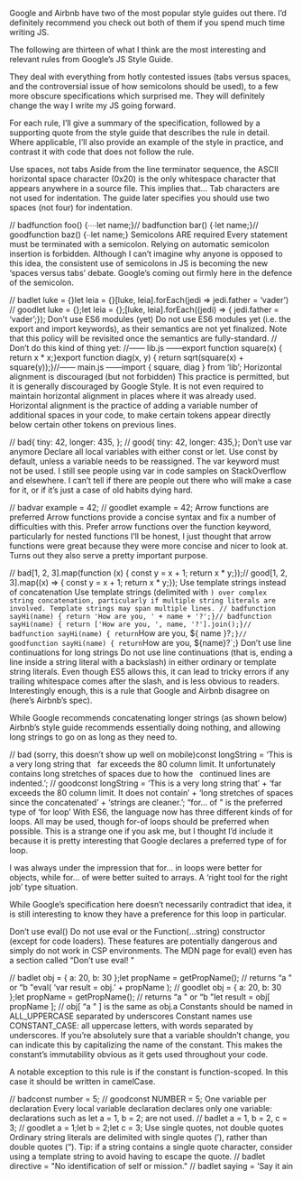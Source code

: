 Google and Airbnb have two of the most popular style guides out there. I’d definitely recommend you check out both of them if you spend much time writing JS.

The following are thirteen of what I think are the most interesting and relevant rules from Google’s JS Style Guide.

They deal with everything from hotly contested issues (tabs versus spaces, and the controversial issue of how semicolons should be used), to a few more obscure specifications which surprised me. They will definitely change the way I write my JS going forward.

For each rule, I’ll give a summary of the specification, followed by a supporting quote from the style guide that describes the rule in detail. Where applicable, I’ll also provide an example of the style in practice, and contrast it with code that does not follow the rule.

Use spaces, not tabs Aside from the line terminator sequence, the ASCII horizontal space character (0x20) is the only whitespace character that appears anywhere in a source file. This implies that… Tab characters are not used for indentation. The guide later specifies you should use two spaces (not four) for indentation.

// badfunction foo() {∙∙∙∙let name;}// badfunction bar() {∙let name;}// goodfunction baz() {∙∙let name;} Semicolons ARE required Every statement must be terminated with a semicolon. Relying on automatic semicolon insertion is forbidden. Although I can’t imagine why anyone is opposed to this idea, the consistent use of semicolons in JS is becoming the new ‘spaces versus tabs’ debate. Google’s coming out firmly here in the defence of the semicolon.

// badlet luke = {}let leia = {}\[luke, leia\].forEach(jedi =&gt; jedi.father = ‘vader’) // goodlet luke = {};let leia = {};\[luke, leia\].forEach((jedi) =&gt; { jedi.father = ‘vader’;}); Don’t use ES6 modules (yet) Do not use ES6 modules yet (i.e. the export and import keywords), as their semantics are not yet finalized. Note that this policy will be revisited once the semantics are fully-standard. // Don’t do this kind of thing yet: //—— lib.js ——export function square(x) { return x \* x;}export function diag(x, y) { return sqrt(square(x) + square(y));}//—— main.js ——import { square, diag } from ‘lib’; Horizontal alignment is discouraged (but not forbidden) This practice is permitted, but it is generally discouraged by Google Style. It is not even required to maintain horizontal alignment in places where it was already used. Horizontal alignment is the practice of adding a variable number of additional spaces in your code, to make certain tokens appear directly below certain other tokens on previous lines.

// bad{ tiny: 42, longer: 435, }; // good{ tiny: 42, longer: 435,}; Don’t use var anymore Declare all local variables with either const or let. Use const by default, unless a variable needs to be reassigned. The var keyword must not be used. I still see people using var in code samples on StackOverflow and elsewhere. I can’t tell if there are people out there who will make a case for it, or if it’s just a case of old habits dying hard.

// badvar example = 42; // goodlet example = 42; Arrow functions are preferred Arrow functions provide a concise syntax and fix a number of difficulties with this. Prefer arrow functions over the function keyword, particularly for nested functions I’ll be honest, I just thought that arrow functions were great because they were more concise and nicer to look at. Turns out they also serve a pretty important purpose.

// bad\[1, 2, 3\].map(function (x) { const y = x + 1; return x \* y;});// good\[1, 2, 3\].map((x) =&gt; { const y = x + 1; return x \* y;}); Use template strings instead of concatenation Use template strings (delimited with `) over complex string concatenation, particularly if multiple string literals are involved. Template strings may span multiple lines. // badfunction sayHi(name) { return 'How are you, ' + name + '?';}// badfunction sayHi(name) { return ['How are you, ', name, '?'].join();}// badfunction sayHi(name) { return`How are you, ${ name }?`;}// goodfunction sayHi(name) { return`How are you, ${name}?\`;} Don’t use line continuations for long strings Do not use line continuations (that is, ending a line inside a string literal with a backslash) in either ordinary or template string literals. Even though ES5 allows this, it can lead to tricky errors if any trailing whitespace comes after the slash, and is less obvious to readers. Interestingly enough, this is a rule that Google and Airbnb disagree on (here’s Airbnb’s spec).

While Google recommends concatenating longer strings (as shown below) Airbnb’s style guide recommends essentially doing nothing, and allowing long strings to go on as long as they need to.

// bad (sorry, this doesn’t show up well on mobile)const longString = ‘This is a very long string that   far exceeds the 80 column limit. It unfortunately   contains long stretches of spaces due to how the   continued lines are indented.’; // goodconst longString = ‘This is a very long string that’ + ‘far exceeds the 80 column limit. It does not contain’ + ‘long stretches of spaces since the concatenated’ + ‘strings are cleaner.’; “for… of " is the preferred type of ‘for loop’ With ES6, the language now has three different kinds of for loops. All may be used, though for-of loops should be preferred when possible. This is a strange one if you ask me, but I thought I’d include it because it is pretty interesting that Google declares a preferred type of for loop.

I was always under the impression that for… in loops were better for objects, while for… of were better suited to arrays. A ‘right tool for the right job’ type situation.

While Google’s specification here doesn’t necessarily contradict that idea, it is still interesting to know they have a preference for this loop in particular.

Don’t use eval() Do not use eval or the Function(…string) constructor (except for code loaders). These features are potentially dangerous and simply do not work in CSP environments. The MDN page for eval() even has a section called “Don’t use eval! "

// badlet obj = { a: 20, b: 30 };let propName = getPropName(); // returns “a " or “b "eval( ‘var result = obj.’ + propName ); // goodlet obj = { a: 20, b: 30 };let propName = getPropName(); // returns “a " or “b "let result = obj\[ propName \]; // obj\[ “a " \] is the same as obj.a Constants should be named in ALL_UPPERCASE separated by underscores Constant names use CONSTANT_CASE: all uppercase letters, with words separated by underscores. If you’re absolutely sure that a variable shouldn’t change, you can indicate this by capitalizing the name of the constant. This makes the constant’s immutability obvious as it gets used throughout your code.

A notable exception to this rule is if the constant is function-scoped. In this case it should be written in camelCase.

// badconst number = 5; // goodconst NUMBER = 5; One variable per declaration Every local variable declaration declares only one variable: declarations such as let a = 1, b = 2; are not used. // badlet a = 1, b = 2, c = 3; // goodlet a = 1;let b = 2;let c = 3; Use single quotes, not double quotes Ordinary string literals are delimited with single quotes (’), rather than double quotes (“). Tip: if a string contains a single quote character, consider using a template string to avoid having to escape the quote. // badlet directive = "No identification of self or mission." // badlet saying = ’Say it ain
